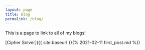 ```yaml
---
layout: page
title: Blog
permalink: /blog/
---
```


This is a page to link to all of my blogs!


[Cipher Solver]({{ site.baseurl }}{% 2021-02-11 first_post.md %})
